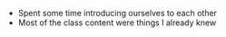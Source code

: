 - Spent some time introducing ourselves to each other
- Most of the class content were things I already knew

